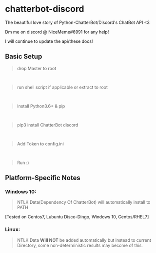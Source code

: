 # chatterbot-discord
The beautiful love story of Python-ChatterBot/Discord's ChatBot API &lt;3

Dm me on discord @ NiceMeme#6991 for any help!

I will continue to update the api/these docs!

## Basic Setup
> drop Master to root
<br>

> run shell script if applicable or extract to root
<br>

> Install Python3.6+ & pip
<br>

> pip3 install ChatterBot discord
<br>

> Add Token to config.ini
<br>

> Run :)

## Platform-Specific Notes
### Windows 10:
> NTLK Data(Dependency Of ChatterBot) will automatically install to PATH

[Tested on Centos7, Lubuntu Disco-Dingo, Windows 10, Centos/RHEL7]

### Linux: 
> NTLK Data __Will NOT__ be added automatically but instead to current Directory,
some non-deterministic results may become of this.
